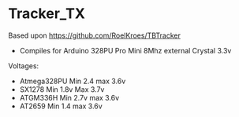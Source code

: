 # Tracker_TX

Based upon https://github.com/RoelKroes/TBTracker

  - Compiles for Arduino 328PU Pro Mini 8Mhz external Crystal 3.3v
  
  Voltages:
  - Atmega328PU Min 2.4 max 3.6v
  - SX1278 Min 1.8v Max 3.7v
  - ATGM336H Min 2.7v max 3.6v
  - AT2659 Min 1.4 max 3.6v
  
  
